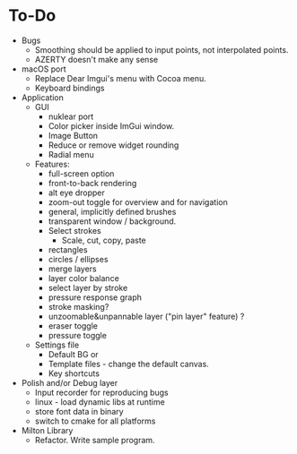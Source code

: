 To-Do
=====

- Bugs
    - Smoothing should be applied to input points, not interpolated points.
    - AZERTY doesn't make any sense
- macOS port
    - Replace Dear Imgui's menu with Cocoa menu.
    - Keyboard bindings
- Application
    - GUI
        - nuklear port
        - Color picker inside ImGui window.
        - Image Button
        - Reduce or remove widget rounding
        - Radial menu
    - Features:
        - full-screen option
        - front-to-back rendering
        - alt eye dropper
        - zoom-out toggle for overview and for navigation
        - general, implicitly defined brushes
        - transparent window / background.
        - Select strokes
            - Scale, cut, copy, paste
        - rectangles
        - circles / ellipses
        - merge layers
        - layer color balance
        - select layer by stroke
        - pressure response graph
        - stroke masking?
        - unzoomable&unpannable layer ("pin layer" feature) ?
        - eraser toggle
        - pressure toggle
    - Settings file
        - Default BG
           or
        - Template files - change the default canvas.
        - Key shortcuts
- Polish and/or Debug layer
    - Input recorder for reproducing bugs
    - linux - load dynamic libs at runtime
    - store font data in binary
    - switch to cmake for all platforms
- Milton Library
    - Refactor. Write sample program.

